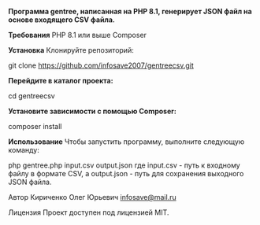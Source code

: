 **Программа gentree, написанная на PHP 8.1, генерирует JSON файл на основе входящего CSV файла.**

**Требования**
PHP 8.1 или выше
Composer

**Установка**
Клонируйте репозиторий:

git clone https://github.com/infosave2007/gentreecsv.git

**Перейдите в каталог проекта:**

cd gentreecsv

**Установите зависимости с помощью Composer:**

composer install

**Использование**
Чтобы запустить программу, выполните следующую команду:

php gentree.php input.csv output.json
где input.csv - путь к входному файлу в формате CSV, а output.json - путь для сохранения выходного JSON файла.

Автор
Кириченко Олег Юрьевич infosave@mail.ru

Лицензия
Проект доступен под лицензией MIT.
